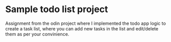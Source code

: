 # Sample todo list project

Assignment from the odin project where I implemented the todo app logic to create a task list, where you can add new tasks in the list and edit/delete them as per your convinience.
